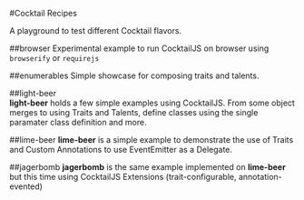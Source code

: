 #Cocktail Recipes

A playground to test different Cocktail flavors.

##browser
Experimental example to run CocktailJS on browser using `browserify` or `requirejs`

##enumerables
Simple showcase for composing traits and talents.

##light-beer  
**light-beer** holds a few simple examples using CocktailJS. From some object merges to using Traits and Talents, define classes using the single paramater class definition and more.

##lime-beer
**lime-beer** is a simple example to demonstrate the use of Traits and Custom Annotations to use EventEmitter as a Delegate.

##jagerbomb
**jagerbomb** is the same example implemented on **lime-beer** but this time using CocktailJS Extensions (trait-configurable, annotation-evented)